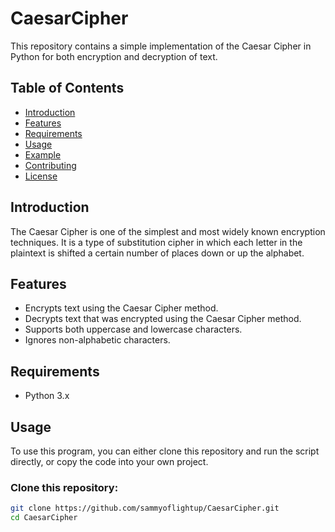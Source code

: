 # CaesarCipher

This repository contains a simple implementation of the Caesar Cipher in Python for both encryption and decryption of text.

## Table of Contents
- [Introduction](#introduction)
- [Features](#features)
- [Requirements](#requirements)
- [Usage](#usage)
- [Example](#example)
- [Contributing](#contributing)
- [License](#license)

## Introduction
The Caesar Cipher is one of the simplest and most widely known encryption techniques. It is a type of substitution cipher in which each letter in the plaintext is shifted a certain number of places down or up the alphabet.

## Features
- Encrypts text using the Caesar Cipher method.
- Decrypts text that was encrypted using the Caesar Cipher method.
- Supports both uppercase and lowercase characters.
- Ignores non-alphabetic characters.

## Requirements
- Python 3.x

## Usage
To use this program, you can either clone this repository and run the script directly, or copy the code into your own project.

### Clone this repository:
```bash
git clone https://github.com/sammyoflightup/CaesarCipher.git
cd CaesarCipher
